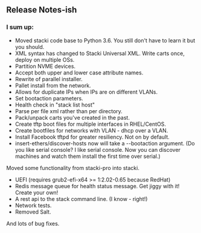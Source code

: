 ## Release Notes-ish

### I sum up:

* Moved stacki code base to Python 3.6. You still don't have to learn it but you should.
* XML syntax has changed to Stacki Universal XML. Write carts once, deploy on multiple OSs.
* Partition NVME devices.
* Accept both upper and lower case attribute names.
* Rewrite of parallel installer.
* Pallet install from the network.
* Allows for duplicate IPs when IPs are on different VLANs.
* Set bootaction parameters.
* Health check in "stack list host"
* Parse per file xml rather than per directory.
* Pack/unpack carts you've created in the past.
* Create tftp boot files for multiple interfaces in RHEL/CentOS.
* Create bootfiles for networks with VLAN - dhcp over a VLAN.
* Install Facebook tftpd for greater resiliency. Not on by default.
* insert-ethers/discover-hosts now will take a --bootaction argument. (Do you like serial console? I like serial console. Now you can discover machines and watch them install the first time over serial.)

Moved some functionality from stacki-pro into stacki.
* UEFI (requires grub2-efi-x64 >= 1:2.02-0.65 because RedHat)
* Redis message queue for health status message. Get jiggy with it! Create your own!
* A rest api to the stack command line. (I know - right!)
* Network tests.
* Removed Salt.

And lots of bug fixes.
